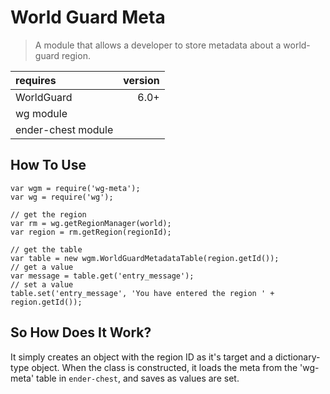 # World Guard Meta
>A module that allows a developer to store metadata about a world-guard region.

|requires|version|
|:---|---:|
|WorldGuard|6.0+|
|wg module|   |
|ender-chest module|   |

## How To Use
```
var wgm = require('wg-meta');
var wg = require('wg');

// get the region
var rm = wg.getRegionManager(world);
var region = rm.getRegion(regionId);

// get the table
var table = new wgm.WorldGuardMetadataTable(region.getId());
// get a value
var message = table.get('entry_message');
// set a value
table.set('entry_message', 'You have entered the region ' + region.getId());
```

## So How Does It Work?
It simply creates an object with the region ID as it's target and a dictionary-type object. When the class is constructed, it loads the meta from the 'wg-meta' table in `ender-chest`, and saves as values are set.